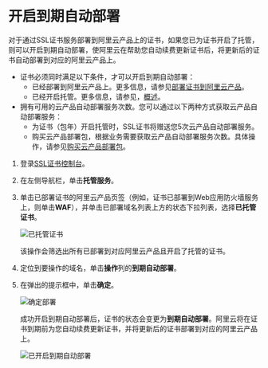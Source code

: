 # 开启到期自动部署

对于通过SSL证书服务部署到阿里云产品上的证书，如果您已为证书开启了托管，则可以开启到期自动部署，使阿里云在帮助您自动续费更新证书后，将更新后的证书自动部署到对应的阿里云产品上。

-   证书必须同时满足以下条件，才可以开启到期自动部署：
    -   已经部署到阿里云产品上。更多信息，请参见[部署证书到阿里云产品](/cn.zh-CN/证书部署/已签发证书部署到阿里云产品.md)。
    -   已经开启托管。更多信息，请参见，[概述](/cn.zh-CN/托管服务/托管服务包.md)。
-   拥有可用的云产品自动部署服务次数。您可以通过以下两种方式获取云产品自动部署服务：
    -   为证书（包年）开启托管时，SSL证书将赠送您5次云产品自动部署服务。
    -   购买云产品部署包，根据业务需要获取云产品自动部署服务次数。具体操作，请参见[购买云产品部署包](/cn.zh-CN/证书资源包/购买证书资源包.md)。

1.  登录[SSL证书控制台](https://yundunnext.console.aliyun.com/?p=cas)。

2.  在左侧导航栏，单击**托管服务**。

3.  单击已部署证书的阿里云产品页签（例如，证书已部署到Web应用防火墙服务上，则单击**WAF**），并单击已部署域名列表上方的状态下拉列表，选择**已托管证书**。

    ![已托管证书](https://static-aliyun-doc.oss-accelerate.aliyuncs.com/assets/img/zh-CN/8783010161/p211175.png)

    该操作会筛选出所有已部署到对应阿里云产品且开启了托管的证书。

4.  定位到要操作的域名，单击**操作**列的**到期自动部署**。

5.  在弹出的提示框中，单击**确定**。

    ![确定部署](https://static-aliyun-doc.oss-accelerate.aliyuncs.com/assets/img/zh-CN/8783010161/p211184.png)

    成功开启到期自动部署后，证书的状态会变更为**到期自动部署**。阿里云将在证书到期前为您自动续费更新证书，并将更新后的证书部署到对应的阿里云产品上。

    ![已开启到期自动部署](https://static-aliyun-doc.oss-accelerate.aliyuncs.com/assets/img/zh-CN/8783010161/p211193.png)



